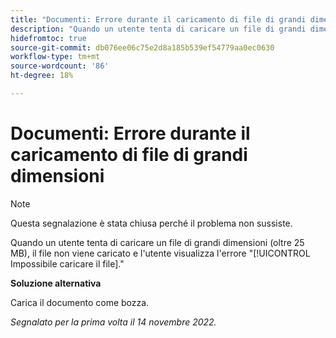 ```yaml
---
title: "Documenti: Errore durante il caricamento di file di grandi dimensioni"
description: "Quando un utente tenta di caricare un file di grandi dimensioni (oltre 25 MB), il file non viene caricato e l'utente visualizza l'errore Impossibile caricare il file."
hidefromtoc: true
source-git-commit: db076ee06c75e2d8a185b539ef54779aa0ec0630
workflow-type: tm+mt
source-wordcount: '86'
ht-degree: 18%

---
```



# Documenti: Errore durante il caricamento di file di grandi dimensioni

<!--This article is on WF and WFP TOCs-->

>[!NOTE]
>
>Questa segnalazione è stata chiusa perché il problema non sussiste.

Quando un utente tenta di caricare un file di grandi dimensioni (oltre 25 MB), il file non viene caricato e l&#39;utente visualizza l&#39;errore &quot;[!UICONTROL Impossibile caricare il file].&quot;

**Soluzione alternativa**

Carica il documento come bozza.

_Segnalato per la prima volta il 14 novembre 2022._

